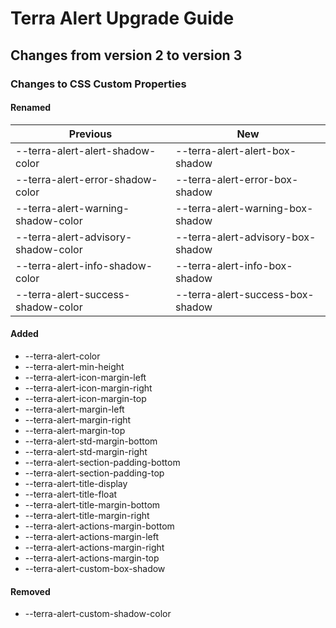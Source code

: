 # Terra Alert Upgrade Guide

## Changes from version 2 to version 3

### Changes to CSS Custom Properties

#### Renamed
| Previous | New |
|-|-|
| --terra-alert-alert-shadow-color | --terra-alert-alert-box-shadow |
| --terra-alert-error-shadow-color | --terra-alert-error-box-shadow |
| --terra-alert-warning-shadow-color | --terra-alert-warning-box-shadow |
| --terra-alert-advisory-shadow-color | --terra-alert-advisory-box-shadow |
| --terra-alert-info-shadow-color | --terra-alert-info-box-shadow |
| --terra-alert-success-shadow-color | --terra-alert-success-box-shadow |

#### Added
* --terra-alert-color
* --terra-alert-min-height
* --terra-alert-icon-margin-left
* --terra-alert-icon-margin-right
* --terra-alert-icon-margin-top
* --terra-alert-margin-left
* --terra-alert-margin-right
* --terra-alert-margin-top
* --terra-alert-std-margin-bottom
* --terra-alert-std-margin-right
* --terra-alert-section-padding-bottom
* --terra-alert-section-padding-top
* --terra-alert-title-display
* --terra-alert-title-float
* --terra-alert-title-margin-bottom
* --terra-alert-title-margin-right
* --terra-alert-actions-margin-bottom
* --terra-alert-actions-margin-left
* --terra-alert-actions-margin-right
* --terra-alert-actions-margin-top
* --terra-alert-custom-box-shadow

#### Removed
* --terra-alert-custom-shadow-color
